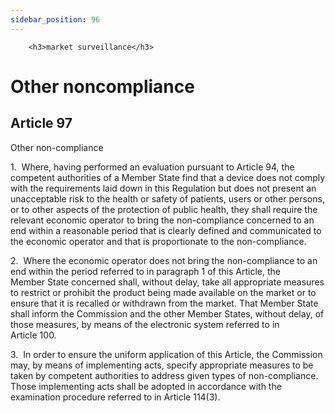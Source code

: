 ```yaml
---
sidebar_position: 96
---
```

        <h3>market surveillance</h3>
<h1>Other noncompliance</h1>
<h2>Article 97</h2>
   <p class="stitle-article-norm">Other non-compliance</p>
   <p class="norm">1.&nbsp;&nbsp;Where, having performed an evaluation 
pursuant to Article&nbsp;94, the competent authorities of a 
Member&nbsp;State find that a device does not comply with the 
requirements laid down in this Regulation but does not present an 
unacceptable risk to the health or safety of patients, users or other 
persons, or to other aspects of the protection of public health, they 
shall require the relevant economic operator to bring the non-compliance
 concerned to an end within a reasonable period that is clearly defined 
and communicated to the economic operator and that is proportionate to 
the non-compliance.</p>
   <p class="norm">2.&nbsp;&nbsp;Where the economic operator does not 
bring the non-compliance to an end within the period referred to in 
paragraph&nbsp;1 of this Article, the Member&nbsp;State concerned shall,
 without delay, take all appropriate measures to restrict or prohibit 
the product being made available on the market or to ensure that it is 
recalled or withdrawn from the market. That Member&nbsp;State shall 
inform the Commission and the other Member&nbsp;States, without delay, 
of those measures, by means of the electronic system referred to in 
Article&nbsp;100.</p>
   <p class="norm">3.&nbsp;&nbsp;In order to ensure the uniform 
application of this Article, the Commission may, by means of 
implementing acts, specify appropriate measures to be taken by competent
 authorities to address given types of non-compliance. Those 
implementing acts shall be adopted in accordance with the examination 
procedure referred to in Article&nbsp;114(3).</p>